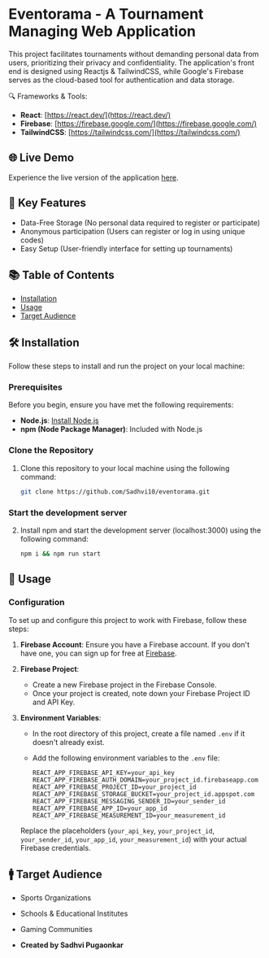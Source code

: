 # Eventorama - A Tournament Managing Web Application

This project facilitates tournaments without demanding personal data from users, prioritizing their privacy and confidentiality. The application's front end is designed using Reactjs & TailwindCSS, while Google's Firebase serves as the cloud-based tool for authentication and data storage.

🔍 Frameworks & Tools:

- **React**: [https://react.dev/](https://react.dev/)
- **Firebase**: [https://firebase.google.com/](https://firebase.google.com/)
- **TailwindCSS**: [https://tailwindcss.com/](https://tailwindcss.com/)

## 🌐 Live Demo

Experience the live version of the application [here](https://eventorama-app.vercel.app/).

## 🌟 Key Features

- Data-Free Storage (No personal data required to register or participate)
- Anonymous participation (Users can register or log in using unique codes)
- Easy Setup (User-friendly interface for setting up tournaments)

## 📚 Table of Contents

- [Installation](#installation)
- [Usage](#usage)
- [Target Audience](#target-audience)
  
## 🛠️ Installation

Follow these steps to install and run the project on your local machine:

### Prerequisites

Before you begin, ensure you have met the following requirements:

- **Node.js**: [Install Node.js](https://nodejs.org/)
- **npm (Node Package Manager)**: Included with Node.js

### Clone the Repository

1. Clone this repository to your local machine using the following command:

   ```bash
   git clone https://github.com/Sadhvi10/eventorama.git

### Start the development server

2. Install npm and start the development server (localhost:3000) using the following command:

   ```bash
   npm i && npm run start

## 🚀 Usage

### Configuration

To set up and configure this project to work with Firebase, follow these steps:

1. **Firebase Account**: Ensure you have a Firebase account. If you don't have one, you can sign up for free at [Firebase](https://firebase.google.com/).

2. **Firebase Project**:
   - Create a new Firebase project in the Firebase Console.
   - Once your project is created, note down your Firebase Project ID and API Key.

3. **Environment Variables**:
   - In the root directory of this project, create a file named `.env` if it doesn't already exist.
   - Add the following environment variables to the `.env` file:

     ```dotenv
     REACT_APP_FIREBASE_API_KEY=your_api_key
     REACT_APP_FIREBASE_AUTH_DOMAIN=your_project_id.firebaseapp.com
     REACT_APP_FIREBASE_PROJECT_ID=your_project_id
     REACT_APP_FIREBASE_STORAGE_BUCKET=your_project_id.appspot.com
     REACT_APP_FIREBASE_MESSAGING_SENDER_ID=your_sender_id
     REACT_APP_FIREBASE_APP_ID=your_app_id
     REACT_APP_FIREBASE_MEASUREMENT_ID=your_measurement_id
     ```

   Replace the placeholders (`your_api_key`, `your_project_id`, `your_sender_id`, `your_app_id`, `your_measurement_id`) with your actual Firebase credentials.

## 🚹 Target Audience

- Sports Organizations
- Schools & Educational Institutes
- Gaming Communities

- **Created by Sadhvi Pugaonkar**
